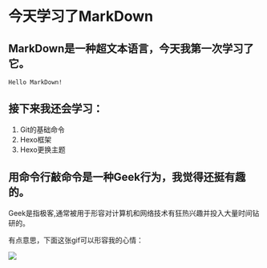 # 今天学习了MarkDown
## MarkDown是一种超文本语言，今天我第一次学习了它。
```Hello MarkDown!```
## 接下来我还会学习：

1. Git的基础命令
1. Hexo框架
1. Hexo更换主题

## 用命令行敲命令是一种**Geek**行为，我觉得还挺有趣的。

Geek是指极客,通常被用于形容对计算机和网络技术有狂热兴趣并投入大量时间钻研的。

有点意思，下面这张gif可以形容我的心情：

![](https://qgt-style.oss-cn-hangzhou.aliyuncs.com/newcoursep4/g1/g1-2-2/tenor.gif)
